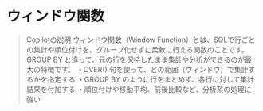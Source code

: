 # ウィンドウ関数
> Copilotの説明
> ウィンドウ関数（Window Function）とは、SQLで行ごとの集計や順位付けを、グループ化せずに柔軟に行える関数のことです。
> GROUP BY と違って、元の行を保持したまま集計や分析ができるのが最大の特徴です。
> ・OVER() 句を使って、どの範囲（ウィンドウ）で集計するかを指定する
> ・GROUP BY のように行をまとめず、各行に対して集計結果を付加する
> ・順位付けや移動平均、前後比較など、分析系の処理に強い

